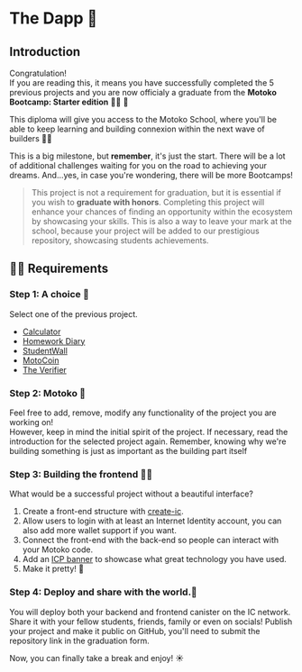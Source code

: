 # The Dapp 🚀
## Introduction
Congratulation! <br/>
If you are reading this, it means you have successfully completed the 5 previous projects and you are now officialy a graduate from the **Motoko Bootcamp: Starter edition** 🧑‍🎓 👏

This diploma will give you access to the Motoko School, where you'll be able to keep learning and building connexion within the next wave of builders 🦸‍♂️

This is a big milestone, but **remember**, it's just the start. There will be a lot of additional challenges waiting for you on the road to achieving your dreams. 
And...yes, in case you're wondering, there will be more Bootcamps!

> This project is not a requirement for graduation, but it is essential if you wish to **graduate with honors**. Completing this project will enhance your chances of finding an opportunity within the ecosystem by showcasing your skills. This is also a way to leave your mark at the school, because your project will be added to our prestigious repository, showcasing students achievements.

## 🧑‍🏫 Requirements
### Step 1: A choice 🤔
Select one of the previous project.
- [Calculator](../../day-1/project/README.MD)<br/>
- [Homework Diary](../../day-2/project/README.MD)<br/>
- [StudentWall](../../day-3/project/README.MD)<br/>
- [MotoCoin](../../day-4/project/README.MD)<br/>
- [The Verifier](../../day-5/project/README.MD)

### Step 2: Motoko 👻
Feel free to add, remove, modify any functionality of the project you are working on! <br/> However, keep in mind the initial spirit of the project. If necessary, read the introduction for the selected project again. Remember, knowing why we're building something is just as important as the building part itself
### Step 3: Building the frontend 🧑‍🎨
What would be a successful project without a beautiful interface?  

1. Create a front-end structure with [create-ic](https://github.com/peterpeterparker/create-ic). 
2. Allow users to login with at least an Internet Identity account, you can also add more wallet support if you want.
3. Connect the front-end with the back-end so people can interact with your Motoko code.
4. Add an [ICP banner](https://dfinity.frontify.com/d/XzkdhhDptijE/dfinity-brand-guide#/internet-computer/powered-by-crypto-badges) to showcase what great technology you have used. 
5. Make it pretty! 🤩 

### Step 4: Deploy and share with the world.🖖
You will deploy both your backend and frontend canister on the IC network. Share it with your fellow students, friends, family or even on socials! 
Publish your project and make it public on GitHub, you'll need to submit the repository link in the graduation form.

Now, you can finally take a break and enjoy! ☀️ 

